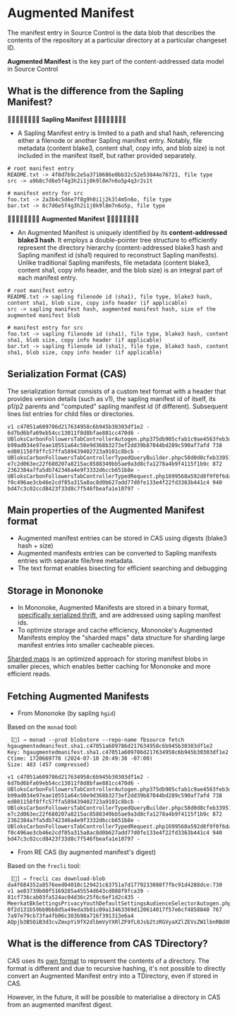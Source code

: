 # Augmented Manifest

The manifest entry in Source Control is the data blob that describes the contents of the repository at a particular directory at a particular changeset ID.

**Augmented Manifest** is the key part of the content-addressed data model in Source Control

## What is the difference from the Sapling Manifest?

🌲🌲🌲🌲🌲🌲🌲🌲 **Sapling Manifest** 🌲🌲🌲🌲🌲🌲🌲🌲

* A Sapling Manifest entry is limited to a path and sha1 hash, referencing either a filenode or another Sapling manifest entry.
Notably, file metadata (content blake3, content sha1, copy info, and blob size) is not included in the manifest itself, but rather provided separately.


```
# root manifest entry
README.txt -> 4f8d7b9c2e5a3710686e0bb32c52e53844e76721, file type
src -> a9b8c7d6e5f4g3h2i1j0k9l8m7n6o5p4q3r2s1t
```

```
# manifest entry for src
foo.txt -> 2a3b4c5d6e7f8g9h0i1j2k3l4m5n6o, file type
bar.txt -> 8c7d6e5f4g3h2i1j0k9l8m7n6o5p, file type
```

🌳🌳🌳🌳🌳🌳🌳🌳 **Augmented Manifest** 🌳🌳🌳🌳🌳🌳🌳🌳
* An Augmented Manifest is uniquely identified by its **content-addressed blake3 hash**.
It employs a double-pointer tree structure to efficiently represent the directory hierarchy (content-addressed blake3 hash and Sapling manifest id (sha1) required to reconstruct Sapling manifests).
Unlike traditional Sapling manifests, file metadata (content blake3, content sha1, copy info header, and the blob size) is an integral part of each manifest entry.

```
# root manifest entry
README.txt -> sapling filenode id (sha1), file type, blake3 hash, content sha1, blob size, copy info header (if applicable)
src -> sapling manifest hash, augmented manifest hash, size of the augmented manifest blob
```

```
# manifest entry for src
foo.txt -> sapling filenode id (sha1), file type, blake3 hash, content sha1, blob size, copy info header (if applicable)
bar.txt -> sapling filenode id (sha1), file type, blake3 hash, content sha1, blob size, copy info header (if applicable)
```

## Serialization Format (CAS)

The serialization format consists of a custom text format with a header that provides version details (such as v1), the sapling manifest id of itself, its p1/p2 parents and "computed" sapling manifest id (if different).
Subsequent lines list entries for child files or directories.

```
v1 c47051a609786d217634958c6b945b30303df1e2 - 6d7bd6bfa69eb54cc13011f8d8bfae881cc470d6 -
UBloksCarbonFollowersTabControllerAutogen.php375db905cfab1c9ae4563feb3d6fc250a9135f18r b99ad034e97eae10551a64c50e9d368b3273ef2dd39b87044bd289c590af7afd 738 ed801158f8ffc57ffa589439402723a9101c8bcb -
UBloksCarbonFollowersTabControllerTypedQueryBuilder.phpc58d0d8cfeb33951748cf9d412ee32fbef808040r e7c2d063ec22f680207a8215ac8588349bb5ae9a3d8cfa1278a4b9f4115f1b9c 872 2362384a7fa5db742346a4e9f3332d6ccb651b8e -
UBloksCarbonFollowersTabControllerTypedRequest.php1699560a592d8f9f0f6dac9cc19fc9a3932845c2r f0c496ae3cb46e2cdf85a315a8ac8d0b627add77d0fe133e4f22fd3363b441c4 940 bd47c3c02ccd8423f33d8c7f546fbeafa1e10797 -
```

## Main properties of the Augmented Manifest format

* Augmented manifest entries can be stored in CAS using digests (blake3 hash + size)
* Augmented manifests entries can be converted to Sapling manifests entries with separate file/tree metadata.
* The text format enables bisecting for efficient searching and debugging

## Storage in Mononoke

* In Mononoke, Augmented Manifests are stored in a binary format, [specifically serialized thrift](https://www.internalfb.com/code/fbsource/[95f0848f732fb330970d48c0c350557f1f3f7472]/fbcode/eden/mononoke/mercurial/types/if/mercurial_thrift.thrift?lines=90), and are addressed using sapling manifest ids.
* To optimize storage and cache efficiency, Mononoke's Augmented Manifests employ the "sharded maps" data structure for sharding large manifest entries into smaller cacheable pieces.

[Sharded maps](https://www.internalfb.com/wiki/Source_Control/Mononoke/Design/Mononoke_Types/sharded_map/) is an optimized approach for storing manifest blobs in smaller pieces, which enables better caching for Mononoke and more efficient reads.

## Fetching Augmented Manifests

* From Mononoke (by sapling `hgid`)

Based on the `monad` tool:
```
 [🍊] → monad --prod blobstore --repo-name fbsource fetch hgaugmentedmanifest.sha1.c47051a609786d217634958c6b945b30303df1e2
Key: hgaugmentedmanifest.sha1.c47051a609786d217634958c6b945b30303df1e2
Ctime: 1720669778 (2024-07-10 20:49:38 -07:00)
Size: 483 (457 compressed)

v1 c47051a609786d217634958c6b945b30303df1e2 - 6d7bd6bfa69eb54cc13011f8d8bfae881cc470d6 -
UBloksCarbonFollowersTabControllerAutogen.php375db905cfab1c9ae4563feb3d6fc250a9135f18r b99ad034e97eae10551a64c50e9d368b3273ef2dd39b87044bd289c590af7afd 738 ed801158f8ffc57ffa589439402723a9101c8bcb -
UBloksCarbonFollowersTabControllerTypedQueryBuilder.phpc58d0d8cfeb33951748cf9d412ee32fbef808040r e7c2d063ec22f680207a8215ac8588349bb5ae9a3d8cfa1278a4b9f4115f1b9c 872 2362384a7fa5db742346a4e9f3332d6ccb651b8e -
UBloksCarbonFollowersTabControllerTypedRequest.php1699560a592d8f9f0f6dac9cc19fc9a3932845c2r f0c496ae3cb46e2cdf85a315a8ac8d0b627add77d0fe133e4f22fd3363b441c4 940 bd47c3c02ccd8423f33d8c7f546fbeafa1e10797 -
```

* From RE CAS (by augmented manifest's digest)

Based on the `frecli` tool:
```
 [🍋] → frecli cas download-blob da4f684352a8576eed04010c129421c63751a7d1779233088f7fbc91d4288dce:730
v1 ae83739b00f5169285a45554d643cd088f9fca39 - 81cf736cab03fa524ac04d36c25f6c6ef1d2c435 -
MeerkatBkSettingsPrivacyYouthDefaultSettingsAudienceSelectorAutogen.phpd71db74337ef07b0c3dc3bdb1b53bfc7faf5e7edr 0f2d131b59bb0bb8d5a49eda3b81c09a13463369d120614017f57e6cf4858840 767 7a97e79cb73fa4fb06c303b98a716f391313e6a4 AQpjb3B5OiB3d3cvZmxpYi9fX2dlbmVyYXRlZF9fL0Jsb2tzRGVyaXZlZEVsZW1lbnRBdXRvZ2VuTWVlcmthdFN0ZXAvc2luZ2xlX3NvdXJjZS94aHBfYmtfX3NldHRpbmdzX19wcml2YWN5X195b3V0aF9kZWZhdWx0X3NldHRpbmdzX19hdWRpZW5jZV9zZWxlY3Rvci9CbG9rc0Rlcml2ZWRFbGVtZW50QXV0b2dlbkFydGlmYWN0L01lZXJrYXRCa1NldHRpbmdzUHJpdmFjeVlvdXRoRGVmYXVsdFNldHRpbmdzQXVkaWVuY2VTZWxlY3RvckF1dG9nZW4ucGhwCmNvcHlyZXY6IDRkMzMwYTU1ODY3ZDk3YzI1ZWRkNDM3OTkxNzhiM2RkMmZjZDA1OTQKAQo=
```

## What is the difference from CAS TDirectory?

CAS uses its [own format](https://www.internalfb.com/code/fbsource/[12909a0b74fed2c846835c1a34022ae3556f3e4f]/fbcode/remote_execution/lib/if/common.thrift?lines=479) to represent the contents of a directory. The format is different and due to recursive hashing, it's not possible to directly convert an Augmented Manifest entry into a TDirectory, even if stored in CAS.

However, in the future, it will be possible to materialise a directory in CAS from an augmented manifest digest. 


